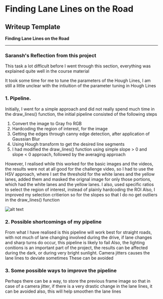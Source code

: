 # **Finding Lane Lines on the Road** 

## Writeup Template


**Finding Lane Lines on the Road**


[//]: # (Image References)

[image1]: ./examples/grayscale.jpg "Grayscale"

---

### Saransh's Reflection from this project

This task a lot difficult before I went through this section, everything was explained quite well in the course material

It took some time for me to tune the parameters of the Hough Lines, I am still a little unclear with the intiuition of the parameter tuning in Hough Lines

### 1. Pipeline.

Initially, I went for a simple approach and did not really spend much time in the draw_lines() function, 
the initial pipeline consisted of the following steps
  1. Convert the image to Gray fro RGB
  2. Hardcoding the region of interest, for the image
  3. Getting the edges through canny edge detection, after application of Gaussian Blur
  4. Using Hough transform to get the desired line segments
  5. I had modified the draw_lines() function using simple slope > 0 and slope < 0 approach, followed by the averaging   approach
  
However, I realised while this worked for the basic images and the videos, the results were not at all good for the challenge video, so I had to use the HSV approach, where I set the threshold for the white lanes and the yellow lanes, added them and masked the orignal image for only those portions, which had the white lanes and the yellow lanes.
I also, used specific ratios to select the region of interest, instead of plainly hardcoding the ROI
Also, I improved my selection critierion so for the slopes so that I do no get outliers in the draw_lines() function


![alt text][image1]


### 2. Possible shortcomings of my pipeline

From what I have realised is this pipeline will work best for straight roads, with not much of lane changing involved during the drive, if lane changes and sharp turns do occur, this pipeline is likely to fail
Also, the lighting conitions is an important part of the project, the results can be affected during the dark, or during very bright sunlight.
Camera jitters causes the lane lines to deviate sometimes
These can be avoided

### 3. Some possible ways to improve the pipeline

Perhaps there can be a way, to store the previous frame image so that in case of a camera jitter, if there is a very drastic change in the lane lines, it can be avoided
also, this will help smoothen the lane lines

